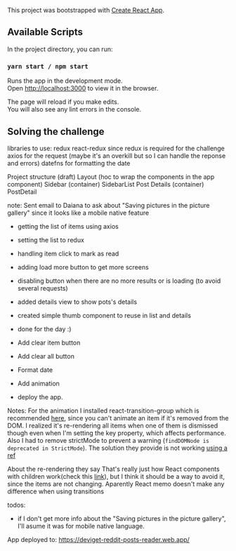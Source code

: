 This project was bootstrapped with [Create React App](https://github.com/facebook/create-react-app).

## Available Scripts

In the project directory, you can run:

### `yarn start / npm start`

Runs the app in the development mode.<br />
Open [http://localhost:3000](http://localhost:3000) to view it in the browser.

The page will reload if you make edits.<br />
You will also see any lint errors in the console.

## Solving the challenge

libraries to use: 
redux react-redux since redux is required for the challenge
axios for the request (maybe it's an overkill but so I can handle the reponse and errors)
datefns for formatting the date

Project structure (draft)
Layout (hoc to wrap the components in the app component)
    Sidebar (container)
        SidebarList
            Post
    Details (container)
        PostDetail


note: Sent email to Daiana to ask about "Saving pictures in the picture gallery" since it looks like a mobile native feature

- getting the list of items using axios
- setting the list to redux
- handling item click to mark as read
- adding load more button to get more screens
- disabling button when there are no more results or is loading (to avoid several requests)
- added details view to show pots's details
- created simple thumb component to reuse in list and details
- done for the day :)


- Add clear item button
- Add clear all button
- Format date
- Add animation
- deploy the app.


Notes: For the animation I installed react-transition-group which is recommended [here](https://es.reactjs.org/docs/animation.html), since you can't animate
an item if it's removed from the DOM.
I realized it's re-rendering all items when one of them is dismissed though even when I'm setting the key property, which
affects performance.
Also I had to remove strictMode to prevent a warning (`findDOMNode is deprecated in StrictMode`). 
The solution they provide is not working [using a ref](https://github.com/reactjs/react-transition-group/blob/1fd4a65ac45edd2aea3dec18eeb8b9c07c7eb93f/CHANGELOG.md#features)

About the re-rendering they say That's really just how React components with children work(check this [link](https://github.com/reactjs/react-transition-group/issues/235)), but I think it should be a way to avoid it, since the items are not changing.
Aparently React memo doesn't make any difference when using transitions

todos:
- if I don't get more info about the "Saving pictures in the picture gallery", I'll asume it was for mobile native language.


App deployed to: https://deviget-reddit-posts-reader.web.app/